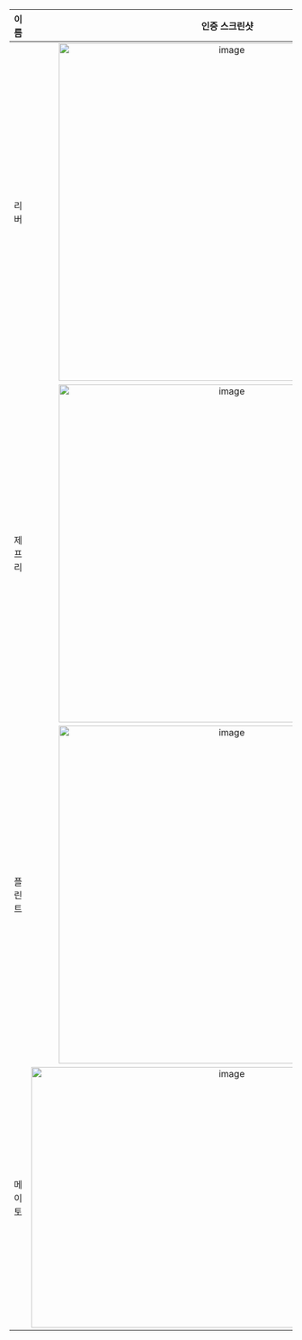 | **이름** | **인증 스크린샷** |
|:--------:|:-----------------:|
| 리버   | <img width="600" alt="image" src="https://github.com/user-attachments/assets/5b39cf9d-4e58-4cb6-9ad3-3397cc43e2fd" /> |
| 제프리 | <img width="600" alt="image" src="https://github.com/user-attachments/assets/a1c7c74c-d858-42f2-a382-c946ba6e1b42" /> |
| 플린트 | <img width="600" alt="image" src="https://github.com/user-attachments/assets/fe5ad4e3-2905-4923-ae8f-582e18ee1312" /> |
| 메이토 | <img width="698" height="463" alt="image" src="https://github.com/user-attachments/assets/910bcbc5-fdef-4305-969f-991cd478e354" />|
